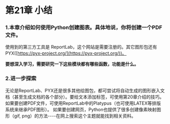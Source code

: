 # 第21章 小结

### 1.本章介绍如何使用Python创建图表。具体地说，你将创建一个PDF文件。

使用到的第三方工具是 ReportLab，这个网站是需要注册的。其它图形包还有PYX([https://pyx-project.org/](https://pyx-project.org/))。


**要想深入学习，需要研究一下这些模块都有哪些函数，功能是什么。**
 

### 2.进一步探索

无论是ReportLab、PYX还是很多其他绘图包，都可尝试将自动生成的图形嵌入文档（甚至生成文档的各个部分）。要给文本添加标签，可使用第20章介绍的技巧。
如果要创建PDF文件，可使用ReportLab中的Platypus（也可使用LATEX等排版系统来继承PDF图形）。
如果要创建网页，Python也提供了很多创建像素映射图形（gif, png）的方法----在网上搜索这个主题就能找到相关资料。





